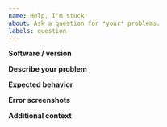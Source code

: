 ```yaml
---
name: Help, I'm stuck!
about: Ask a question for *your* problems.
labels: question
---
```


**Software / version**
<!-- EX: Paper / 1.19.2 -->


**Describe your problem**
<!-- A clear and concise description of what your problem is. -->


**Expected behavior**
<!-- A clear and concise description of what you expected to happen. -->


**Error screenshots**
<!-- If applicable, add error screenshots from your Repl project console. -->


**Additional context**
<!-- Add any other context about your problem here. -->